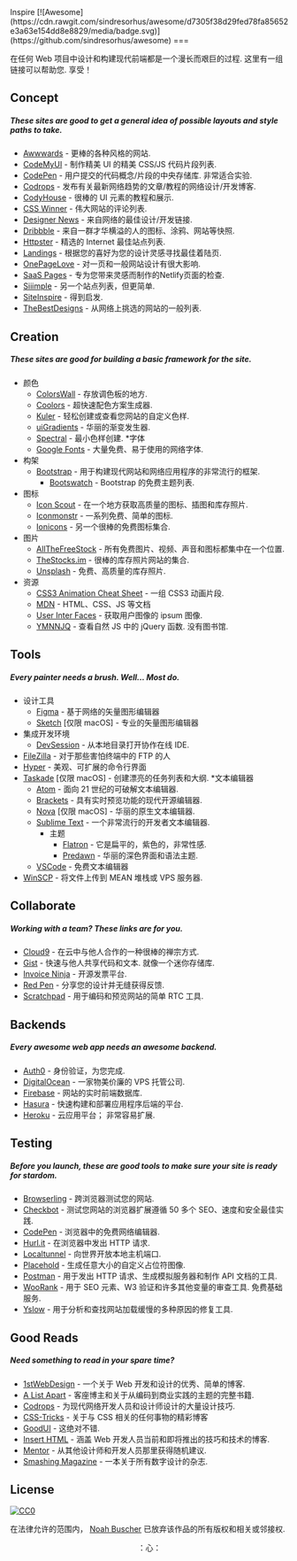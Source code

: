 <div class="github-widget" data-repo="NoahBuscher/Inspire"></div>
<script async src="https://pagead2.googlesyndication.com/pagead/js/adsbygoogle.js"></script><ins class="adsbygoogle" style="display:block" data-ad-client="ca-pub-6890694312814945" data-ad-slot="5473692530" data-ad-format="auto"  data-full-width-responsive="true"></ins><script>(adsbygoogle = window.adsbygoogle || []).push({});</script>
Inspire [![Awesome](https://cdn.rawgit.com/sindresorhus/awesome/d7305f38d29fed78fa85652e3a63e154dd8e8829/media/badge.svg)](https://github.com/sindresorhus/awesome)
===

在任何 Web 项目中设计和构建现代前端都是一个漫长而艰巨的过程. 这里有一组链接可以帮助您. 享受！

## Concept
##### These sites are good to get a general idea of possible layouts and style paths to take.

* [Awwwards](http://www.awwwards.com/) - 更棒的各种风格的网站.
* [CodeMyUI](https://codemyui.com/) - 制作精美 UI 的精美 CSS/JS 代码片段列表.
* [CodePen](http://codepen.io/)  - 用户提交的代码概念/片段的中央存储库. 非常适合实验.
* [Codrops](https://tympanus.net/codrops/) - 发布有关最新网络趋势的文章/教程的网络设计/开发博客.
* [CodyHouse](https://codyhouse.co/) - 很棒的 UI 元素的教程和展示.
* [CSS Winner](http://www.csswinner.com/) - 伟大网站的评论列表.
* [Designer News](https://www.designernews.co/) - 来自网络的最佳设计/开发链接.
* [Dribbble](https://dribbble.com/) - 来自一群才华横溢的人的图标、涂鸦、网站等快照.
* [Httpster](http://httpster.net/) - 精选的 Internet 最佳站点列表.
* [Landings](https://landings.dev/) - 根据您的喜好为您的设计灵感寻找最佳着陆页.
* [OnePageLove](https://onepagelove.com/) - 对一页和一般网站设计有很大影响.
* [SaaS Pages](https://saaspages.xyz) - 专为您带来灵感而制作的Netlify页面的检查.
* [Siiimple](https://siiimple.com/) - 另一个站点列表，但更简单.
* [SiteInspire](http://www.siteinspire.com/) - 得到启发.
* [TheBestDesigns](https://www.thebestdesigns.com/) - 从网络上挑选的网站的一般列表.

## Creation
##### These sites are good for building a basic framework for the site.

* 颜色
  * [ColorsWall](https://colorswall.com/) - 存放调色板的地方.
  * [Coolors](https://coolors.co/) - 超快速配色方案生成器.
  * [Kuler](https://color.adobe.com/) - 轻松创建或查看您网站的自定义色样.
  * [uiGradients](https://uigradients.com/) - 华丽的渐变发生器.
  * [Spectral](http://jxnblk.com/Spectral/) - 最小色样创建.
*字体
  * [Google Fonts](https://www.google.com/fonts) - 大量免费、易于使用的网络字体.
* 构架
  * [Bootstrap](http://getbootstrap.com) - 用于构建现代网站和网络应用程序的非常流行的框架.
    * [Bootswatch](http://bootswatch.com) - Bootstrap 的免费主题列表.
* 图标
  * [Icon Scout](https://iconscout.com) - 在一个地方获取高质量的图标、插图和库存照片.
  * [Iconmonstr](http://iconmonstr.com) - 一系列免费、简单的图标.
  * [Ionicons](http://ionicons.com) - 另一个很棒的免费图标集合.
* 图片
  * [AllTheFreeStock](http://allthefreestock.com/) - 所有免费图片、视频、声音和图标都集中在一个位置.
  * [TheStocks.im](http://thestocks.im) - 很棒的库存照片网站的集合.
  * [Unsplash](https://unsplash.com) - 免费、高质量的库存照片.
* 资源
  * [CSS3 Animation Cheat Sheet](http://www.justinaguilar.com/animations/) - 一组 CSS3 动画片段.
  * [MDN](https://developer.mozilla.org) - HTML、CSS、JS 等文档
  * [User Inter Faces](http://uifaces.com) - 获取用户图像的 ipsum 图像.
  * [YMNNJQ](http://youmightnotneedjquery.com)  - 查看自然 JS 中的 jQuery 函数. 没有图书馆.

## Tools
##### Every painter needs a brush. Well... Most do.

* 设计工具
  * [Figma](https://figma.com) - 基于网络的矢量图形编辑器
  * [Sketch](https://sketchapp.com) [仅限 macOS] - 专业的矢量图形编辑器
* 集成开发环境
  * [DevSession](https://devsession.js.org/) - 从本地目录打开协作在线 IDE.
* [FileZilla](https://filezilla-project.org) - 对于那些害怕终端中的 FTP 的人
* [Hyper](https://hyper.is) - 美观、可扩展的命令行界面
* [Taskade](https://www.taskade.com/) [仅限 macOS] - 创建漂亮的任务列表和大纲.
*文本编辑器
  * [Atom](https://atom.io) - 面向 21 世纪的可破解文本编辑器.
  * [Brackets](http://brackets.io/) - 具有实时预览功能的现代开源编辑器.
  * [Nova](https://nova.app) [仅限 macOS] - 华丽的原生文本编辑器.
  * [Sublime Text](https://www.sublimetext.com) - 一个非常流行的开发者文本编辑器.
    * 主题
      * [Flatron](https://github.com/noahbuscher/Flatron) - 它是扁平的，紫色的，非常性感.
      * [Predawn](https://github.com/jamiewilson/predawn) - 华丽的深色界面和语法主题.
  * [VSCode](https://code.visualstudio.com/) - 免费文本编辑器
* [WinSCP](http://winscp.net) - 将文件上传到 MEAN 堆栈或 VPS 服务器.

## Collaborate
##### Working with a team? These links are for you.

* [Cloud9](https://c9.io) - 在云中与他人合作的一种很棒的禅宗方式.
* [Gist](https://gist.github.com)  - 快速与他人共享代码和文本. 就像一个迷你存储库.
* [Invoice Ninja](https://www.invoiceninja.com) - 开源发票平台.
* [Red Pen](https://redpen.io) - 分享您的设计并无缝获得反馈.
* [Scratchpad](http://scratchpad.io) - 用于编码和预览网站的简单 RTC 工具.

## Backends
##### Every awesome web app needs an awesome backend.

* [Auth0](https://auth0.com/) - 身份验证，为您完成.
* [DigitalOcean](https://www.digitalocean.com/) - 一家物美价廉的 VPS 托管公司.
* [Firebase](https://www.firebase.com) - 网站的实时前端数据库.
* [Hasura](https://hasura.io) - 快速构建和部署应用程序后端的平台.
* [Heroku](https://www.heroku.com)  - 云应用平台； 非常容易扩展.

## Testing
##### Before you launch, these are good tools to make sure your site is ready for stardom.

* [Browserling](https://www.browserling.com/) - 跨浏览器测试您的网站.
* [Checkbot](https://www.checkbot.io) - 测试您网站的浏览器扩展遵循 50 多个 SEO、速度和安全最佳实践.
* [CodePen](http://codepen.io) - 浏览器中的免费网络编辑器.
* [Hurl.it](https://www.hurl.it/) - 在浏览器中发出 HTTP 请求.
* [Localtunnel](http://localtunnel.me) - 向世界开放本地主机端口.
* [Placehold](http://placehold.it) - 生成任意大小的自定义占位符图像.
* [Postman](https://www.getpostman.com/) - 用于发出 HTTP 请求、生成模拟服务器和制作 API 文档的工具.
* [WooRank](https://www.woorank.com/)  - 用于 SEO 元素、W3 验证和许多其他变量的审查工具. 免费基础服务.
* [Yslow](http://yslow.org) - 用于分析和查找网站加载缓慢的多种原因的修复工具.

## Good Reads
##### Need something to read in your spare time?

* [1stWebDesign](http://www.1stwebdesigner.com/blog/) - 一个关于 Web 开发和设计的优秀、简单的博客.
* [A List Apart](http://alistapart.com) - 客座博主和关于从编码到商业实践的主题的完整书籍.
* [Codrops](http://tympanus.net/codrops/) - 为现代网络开发人员和设计师设计的大量设计技巧.
* [CSS-Tricks](https://css-tricks.com/) - 关于与 CSS 相关的任何事物的精彩博客
* [GoodUI](http://goodui.org) - 这绝对不错.
* [Insert HTML](http://www.inserthtml.com) - 涵盖 Web 开发人员当前和即将推出的技巧和技术的博客.
* [Mentor](http://www.mentor.so/) - 从其他设计师和开发人员那里获得随机建议.
* [Smashing Magazine](http://www.smashingmagazine.com) - 一本关于所有数字设计的杂志.

## License

[![CC0](http://i.creativecommons.org/p/zero/1.0/88x31.png)](http://creativecommons.org/publicdomain/zero/1.0/)

在法律允许的范围内， [Noah Buscher](http://noahbuscher.com) 已放弃该作品的所有版权和相关或邻接权.

<div align="center">：心：</div>
